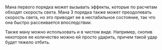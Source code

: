 Мана первого порядка может вызывать эффекты, которые по расчетам обходят скорость света. Мана 3 порядка также может преодолевать скорость света, но это приводит ее в нестабильное состояние, так что она быстро рассеивается впоследствии.

Также ману можно использовать и в чистом виде. Например, скопив некоторое ее количество можно ей просто ударить, причем такой удар будет тяжело отбить.